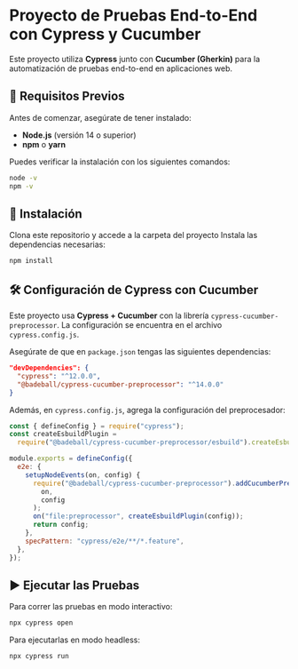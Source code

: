 # Proyecto de Pruebas End-to-End con Cypress y Cucumber

Este proyecto utiliza **Cypress** junto con **Cucumber (Gherkin)** para la automatización de pruebas end-to-end en aplicaciones web.

## 📌 Requisitos Previos

Antes de comenzar, asegúrate de tener instalado:

- **Node.js** (versión 14 o superior)
- **npm** o **yarn**

Puedes verificar la instalación con los siguientes comandos:

```sh
node -v
npm -v
```

## 🚀 Instalación

Clona este repositorio y accede a la carpeta del proyecto
Instala las dependencias necesarias:

```sh
npm install
```

## 🛠️ Configuración de Cypress con Cucumber

Este proyecto usa **Cypress + Cucumber** con la librería `cypress-cucumber-preprocessor`. La configuración se encuentra en el archivo `cypress.config.js`.

Asegúrate de que en `package.json` tengas las siguientes dependencias:

```json
"devDependencies": {
  "cypress": "^12.0.0",
  "@badeball/cypress-cucumber-preprocessor": "^14.0.0"
}
```

Además, en `cypress.config.js`, agrega la configuración del preprocesador:

```js
const { defineConfig } = require("cypress");
const createEsbuildPlugin =
  require("@badeball/cypress-cucumber-preprocessor/esbuild").createEsbuildPlugin;

module.exports = defineConfig({
  e2e: {
    setupNodeEvents(on, config) {
      require("@badeball/cypress-cucumber-preprocessor").addCucumberPreprocessorPlugin(
        on,
        config
      );
      on("file:preprocessor", createEsbuildPlugin(config));
      return config;
    },
    specPattern: "cypress/e2e/**/*.feature",
  },
});
```

## ▶️ Ejecutar las Pruebas

Para correr las pruebas en modo interactivo:

```sh
npx cypress open
```

Para ejecutarlas en modo headless:

```sh
npx cypress run
```
